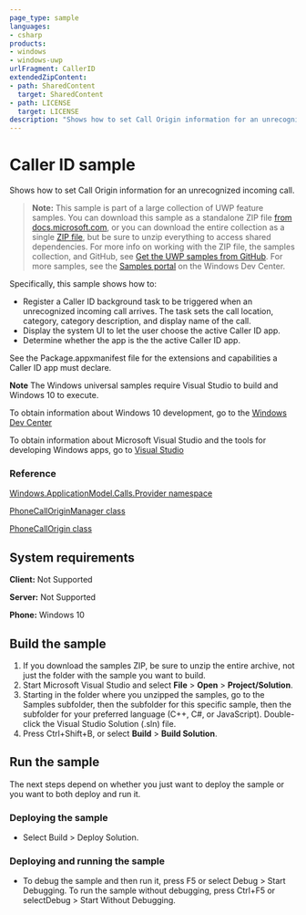 ```yaml
---
page_type: sample
languages:
- csharp
products:
- windows
- windows-uwp
urlFragment: CallerID
extendedZipContent:
- path: SharedContent
  target: SharedContent
- path: LICENSE
  target: LICENSE
description: "Shows how to set Call Origin information for an unrecognized incoming call."
---
```


<!---
  category: Communications
-->

# Caller ID sample

Shows how to set Call Origin information for an unrecognized incoming call.

> **Note:** This sample is part of a large collection of UWP feature samples. 
> You can download this sample as a standalone ZIP file
> [from docs.microsoft.com](https://docs.microsoft.com/samples/microsoft/windows-universal-samples/callerid/),
> or you can download the entire collection as a single
> [ZIP file](https://github.com/Microsoft/Windows-universal-samples/archive/master.zip), but be 
> sure to unzip everything to access shared dependencies. For more info on working with the ZIP file, 
> the samples collection, and GitHub, see [Get the UWP samples from GitHub](https://aka.ms/ovu2uq). 
> For more samples, see the [Samples portal](https://aka.ms/winsamples) on the Windows Dev Center. 

Specifically, this sample shows how to:
- Register a Caller ID background task to be triggered when an unrecognized incoming call arrives.
  The task sets the call location, category, category description, and display name of the call.
- Display the system UI to let the user choose the active Caller ID app.
- Determine whether the app is the the active Caller ID app.

See the Package.appxmanifest file for the extensions and capabilities a Caller ID app must declare.

**Note** The Windows universal samples require Visual Studio to build and Windows 10 to execute.

To obtain information about Windows 10 development, go to the [Windows Dev Center](http://go.microsoft.com/fwlink/?LinkID=532421)

To obtain information about Microsoft Visual Studio and the tools for developing Windows apps, go to [Visual Studio](http://go.microsoft.com/fwlink/?LinkID=532422)

### Reference

[Windows.ApplicationModel.Calls.Provider namespace](https://msdn.microsoft.com/library/windows/apps/windows.applicationmodel.calls.provider.aspx)

[PhoneCallOriginManager class](https://msdn.microsoft.com/library/windows/apps/windows.applicationmodel.calls.provider.phonecalloriginmanager.aspx)

[PhoneCallOrigin class](https://msdn.microsoft.com/library/windows/apps/windows.applicationmodel.calls.provider.phonecallorigin.aspx)

## System requirements

**Client:** Not Supported 

**Server:** Not Supported

**Phone:** Windows 10

## Build the sample

1. If you download the samples ZIP, be sure to unzip the entire archive, not just the folder with the sample you want to build. 
2. Start Microsoft Visual Studio and select **File** \> **Open** \> **Project/Solution**.
3. Starting in the folder where you unzipped the samples, go to the Samples subfolder, then the subfolder for this specific sample, then the subfolder for your preferred language (C++, C#, or JavaScript). Double-click the Visual Studio Solution (.sln) file.
4. Press Ctrl+Shift+B, or select **Build** \> **Build Solution**.

## Run the sample

The next steps depend on whether you just want to deploy the sample or you want to both deploy and run it.

### Deploying the sample

- Select Build > Deploy Solution. 

### Deploying and running the sample

- To debug the sample and then run it, press F5 or select Debug >  Start Debugging. To run the sample without debugging, press Ctrl+F5 or selectDebug > Start Without Debugging. 

